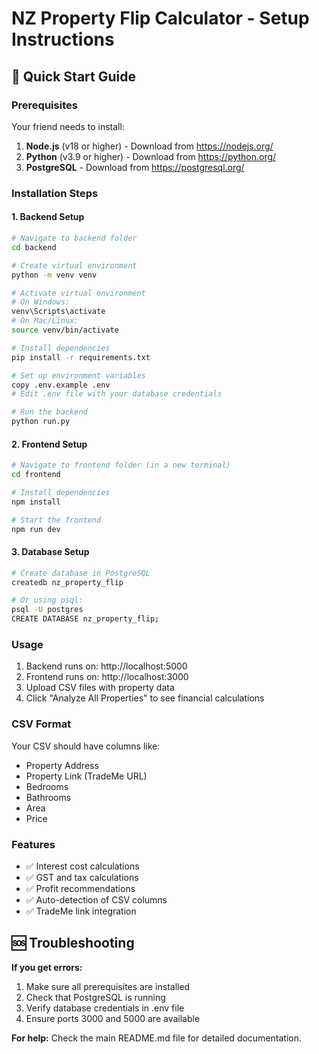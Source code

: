 # NZ Property Flip Calculator - Setup Instructions

## 🚀 Quick Start Guide

### Prerequisites
Your friend needs to install:
1. **Node.js** (v18 or higher) - Download from https://nodejs.org/
2. **Python** (v3.9 or higher) - Download from https://python.org/
3. **PostgreSQL** - Download from https://postgresql.org/

### Installation Steps

#### 1. Backend Setup
```bash
# Navigate to backend folder
cd backend

# Create virtual environment
python -m venv venv

# Activate virtual environment
# On Windows:
venv\Scripts\activate
# On Mac/Linux:
source venv/bin/activate

# Install dependencies
pip install -r requirements.txt

# Set up environment variables
copy .env.example .env
# Edit .env file with your database credentials

# Run the backend
python run.py
```

#### 2. Frontend Setup
```bash
# Navigate to frontend folder (in a new terminal)
cd frontend

# Install dependencies
npm install

# Start the frontend
npm run dev
```

#### 3. Database Setup
```bash
# Create database in PostgreSQL
createdb nz_property_flip

# Or using psql:
psql -U postgres
CREATE DATABASE nz_property_flip;
```

### Usage
1. Backend runs on: http://localhost:5000
2. Frontend runs on: http://localhost:3000
3. Upload CSV files with property data
4. Click "Analyze All Properties" to see financial calculations

### CSV Format
Your CSV should have columns like:
- Property Address
- Property Link (TradeMe URL)
- Bedrooms
- Bathrooms
- Area
- Price

### Features
- ✅ Interest cost calculations
- ✅ GST and tax calculations
- ✅ Profit recommendations
- ✅ Auto-detection of CSV columns
- ✅ TradeMe link integration

## 🆘 Troubleshooting

**If you get errors:**
1. Make sure all prerequisites are installed
2. Check that PostgreSQL is running
3. Verify database credentials in .env file
4. Ensure ports 3000 and 5000 are available

**For help:** Check the main README.md file for detailed documentation.
